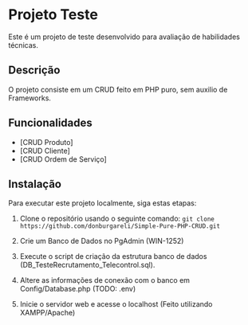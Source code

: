 # Projeto Teste

Este é um projeto de teste desenvolvido para avaliação de habilidades técnicas.

## Descrição

O projeto consiste em um CRUD feito em PHP puro, sem auxilio de Frameworks.

## Funcionalidades

- [CRUD Produto]
- [CRUD Cliente]
- [CRUD Ordem de Serviço]

## Instalação

Para executar este projeto localmente, siga estas etapas:

1. Clone o repositório usando o seguinte comando:
`git clone https://github.com/donburgareli/Simple-Pure-PHP-CRUD.git`

2. Crie um Banco de Dados no PgAdmin (WIN-1252)
2. Execute o script de criação da estrutura banco de dados (DB_TesteRecrutamento_Telecontrol.sql).
3. Altere as informações de conexão com o banco em Config/Database.php (TODO: .env)
4. Inicie o servidor web e acesse o localhost (Feito utilizando XAMPP/Apache)
